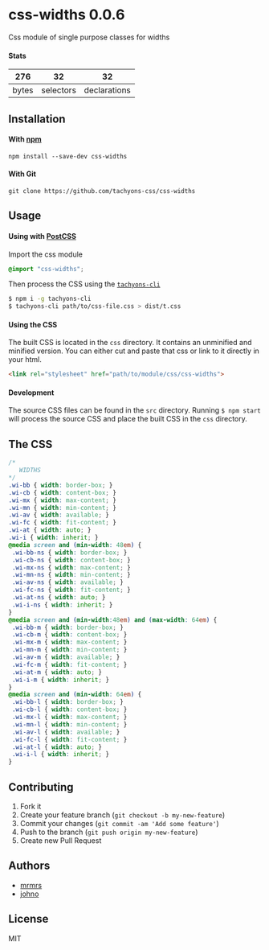# css-widths 0.0.6

Css module of single purpose classes for widths

#### Stats

276 | 32 | 32
---|---|---
bytes | selectors | declarations

## Installation

#### With [npm](https://npmjs.com)

```
npm install --save-dev css-widths
```

#### With Git

```
git clone https://github.com/tachyons-css/css-widths
```

## Usage

#### Using with [PostCSS](https://github.com/postcss/postcss)

Import the css module

```css
@import "css-widths";
```

Then process the CSS using the [`tachyons-cli`](https://github.com/tachyons-css/tachyons-cli)

```sh
$ npm i -g tachyons-cli
$ tachyons-cli path/to/css-file.css > dist/t.css
```

#### Using the CSS

The built CSS is located in the `css` directory. It contains an unminified and minified version.
You can either cut and paste that css or link to it directly in your html.

```html
<link rel="stylesheet" href="path/to/module/css/css-widths">
```

#### Development

The source CSS files can be found in the `src` directory.
Running `$ npm start` will process the source CSS and place the built CSS in the `css` directory.

## The CSS

```css
/*
   WIDTHS
*/
.wi-bb { width: border-box; }
.wi-cb { width: content-box; }
.wi-mx { width: max-content; }
.wi-mn { width: min-content; }
.wi-av { width: available; }
.wi-fc { width: fit-content; }
.wi-at { width: auto; }
.wi-i { width: inherit; }
@media screen and (min-width: 48em) {
 .wi-bb-ns { width: border-box; }
 .wi-cb-ns { width: content-box; }
 .wi-mx-ns { width: max-content; }
 .wi-mn-ns { width: min-content; }
 .wi-av-ns { width: available; }
 .wi-fc-ns { width: fit-content; }
 .wi-at-ns { width: auto; }
 .wi-i-ns { width: inherit; }
}
@media screen and (min-width:48em) and (max-width: 64em) {
 .wi-bb-m { width: border-box; }
 .wi-cb-m { width: content-box; }
 .wi-mx-m { width: max-content; }
 .wi-mn-m { width: min-content; }
 .wi-av-m { width: available; }
 .wi-fc-m { width: fit-content; }
 .wi-at-m { width: auto; }
 .wi-i-m { width: inherit; }
}
@media screen and (min-width: 64em) {
 .wi-bb-l { width: border-box; }
 .wi-cb-l { width: content-box; }
 .wi-mx-l { width: max-content; }
 .wi-mn-l { width: min-content; }
 .wi-av-l { width: available; }
 .wi-fc-l { width: fit-content; }
 .wi-at-l { width: auto; }
 .wi-i-l { width: inherit; }
}
```

## Contributing

1. Fork it
2. Create your feature branch (`git checkout -b my-new-feature`)
3. Commit your changes (`git commit -am 'Add some feature'`)
4. Push to the branch (`git push origin my-new-feature`)
5. Create new Pull Request

## Authors

* [mrmrs](http://mrmrs.io)
* [johno](http://johnotander.com)

## License

MIT

